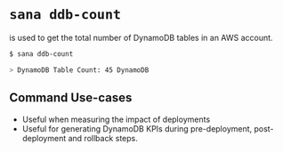 # `sana ddb-count`

is used to get the total number of DynamoDB tables in an AWS account.

```sh
$ sana ddb-count

> DynamoDB Table Count: 45 DynamoDB
```

## Command Use-cases

- Useful when measuring the impact of deployments
- Useful for generating DynamoDB KPIs during pre-deployment, post-deployment and rollback steps.

